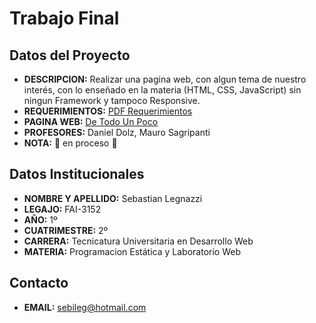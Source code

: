 # Trabajo Final
## Datos del Proyecto
- **DESCRIPCION:** Realizar una pagina web, con algun tema de nuestro interés, con lo enseñado en la materia (HTML, CSS, JavaScript) sin ningun Framework y tampoco Responsive.
- **REQUERIMIENTOS:** [PDF Requerimientos](https://drive.google.com/file/d/1RFoWKfC0ZmlY31qZiCirLzUDf5R6UjKW/view?usp=sharing)
- **PAGINA WEB:** [De Todo Un Poco](https://sebastianlegnazzi.github.io/TP-FINAL_PEyLW/Pagina/)
- **PROFESORES:** Daniel Dolz, Mauro Sagripanti
- **NOTA:** :arrows_counterclockwise: en proceso :arrows_counterclockwise:
## Datos Institucionales
- **NOMBRE Y APELLIDO:** Sebastian Legnazzi 
- **LEGAJO:** FAI-3152
- **AÑO:** 1º
- **CUATRIMESTRE:** 2º
- **CARRERA:** Tecnicatura Universitaria en Desarrollo Web
- **MATERIA:** Programacion Estática y Laboratorio Web
## Contacto
- **EMAIL:** sebileg@hotmail.com
